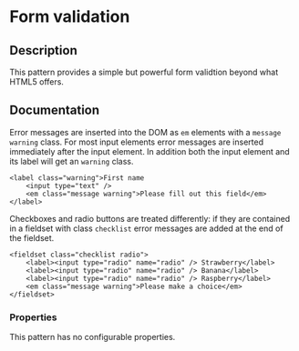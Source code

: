 # Form validation

## Description
This pattern provides a simple but powerful form validtion beyond what HTML5 offers.

## Documentation

Error messages are inserted into the DOM as `em` elements with a `message warning` class. For most input elements error messages are inserted immediately after the input element. In addition both the input element and its label will get an `warning` class.

    <label class="warning">First name
        <input type="text" />
        <em class="message warning">Please fill out this field</em>
    </label>


Checkboxes and radio buttons are treated differently: if they are contained in a fieldset with class `checklist` error messages are added at the end of the fieldset.

    <fieldset class="checklist radio">
        <label><input type="radio" name="radio" /> Strawberry</label>
        <label><input type="radio" name="radio" /> Banana</label>
        <label><input type="radio" name="radio" /> Raspberry</label>
        <em class="message warning">Please make a choice</em>
    </fieldset>

### Properties

This pattern has no configurable properties.


